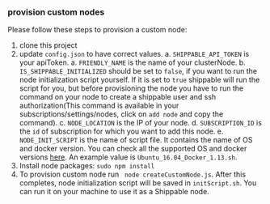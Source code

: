 ### provision custom nodes

Please follow these steps to provision a custom node:
1. clone this project
2. update `config.json` to have correct values.
  a. `SHIPPABLE_API_TOKEN` is your apiToken.
  a. `FRIENDLY_NAME` is the name of your clusterNode.
  b. `IS_SHIPPABLE_INITIALIZED` should be set to `false`, if you want to run the node initialization script yourself. If it is set to `true` shippable will run the script for you, but before provisioning the node you have to run the command on your node to create a shippable user and ssh authorization(This command is available in your subscriptions/settings/nodes, click on `add node` and copy the command).
  c. `NODE_LOCATION` is the IP of your node.
  d. `SUBSCRIPTION_ID` is the `id` of subscription for which you want to add this node.
  e. `NODE_INIT_SCRIPT` is the name of script file. It contains the name of OS and docker version. You can check all the supported OS and docker versions [here](https://github.com/Shippable/node/tree/master/scripts). An example value is `Ubuntu_16.04_Docker_1.13.sh`.
3. Install node packages: `sudo npm install`
4. To provision custom node run ` node createCustomNode.js`. After this completes, node initialization script will be saved in `initScript.sh`. You can run it on your machine to use it as a Shippable node.
